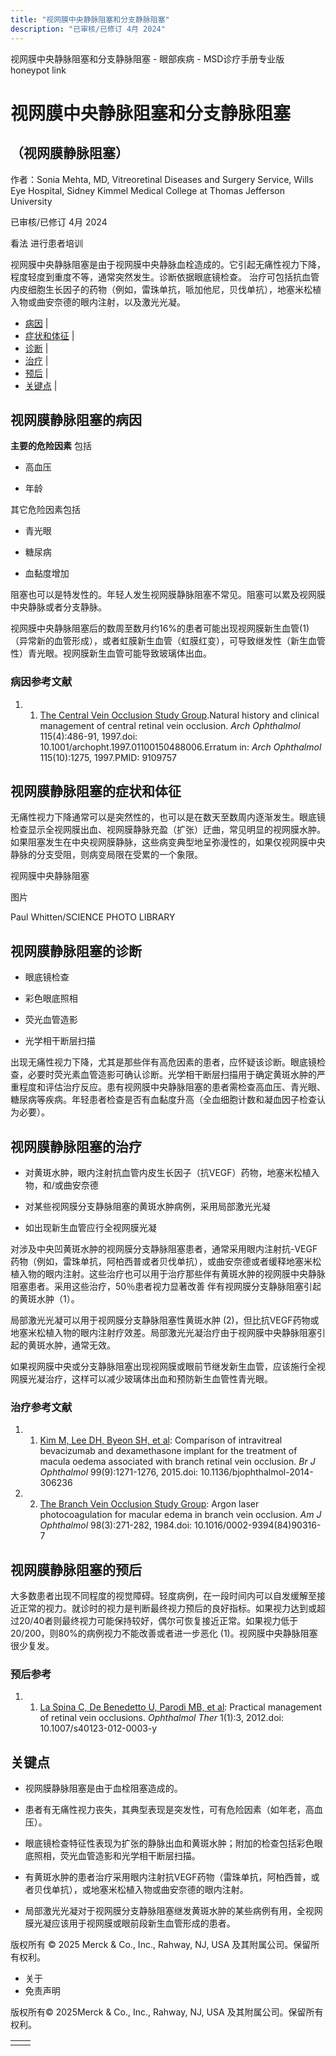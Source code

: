 ```yaml
---
title: "视网膜中央静脉阻塞和分支静脉阻塞"
description: "已审核/已修订 4月 2024"
---
```


﻿视网膜中央静脉阻塞和分支静脉阻塞 \- 眼部疾病 \- MSD诊疗手册专业版 honeypot link

# 视网膜中央静脉阻塞和分支静脉阻塞

## （视网膜静脉阻塞）

作者：Sonia Mehta, MD, Vitreoretinal Diseases and Surgery Service, Wills Eye Hospital, Sidney Kimmel
Medical College at Thomas Jefferson University

已审核/已修订 4月 2024

看法 进行患者培训

视网膜中央静脉阻塞是由于视网膜中央静脉血栓造成的。它引起无痛性视力下降，程度轻度到重度不等，通常突然发生。诊断依据眼底镜检查。 治疗可包括抗血管内皮细胞生长因子的药物（例如，雷珠单抗，哌加他尼，贝伐单抗），地塞米松植入物或曲安奈德的眼内注射，以及激光光凝。

- [病因](#病因_v957268_zh) \|
- [症状和体征](#症状和体征_v957288_zh) \|
- [诊断](#诊断_v957293_zh) \|
- [治疗](#治疗_v957303_zh) \|
- [预后](#预后_v957300_zh) \|
- [关键点](#关键点_v7825040_zh) \|

## 视网膜静脉阻塞的病因

**主要的危险因素** 包括

- 高血压

- 年龄


其它危险因素包括

- 青光眼

- 糖尿病

- 血黏度增加


阻塞也可以是特发性的。年轻人发生视网膜静脉阻塞不常见。阻塞可以累及视网膜中央静脉或者分支静脉。

视网膜中央静脉阻塞后的数周至数月约16%的患者可能出现视网膜新生血管(1) （异常新的血管形成），或者虹膜新生血管（虹膜红变），可导致继发性（新生血管性）青光眼。视网膜新生血管可能导致玻璃体出血。

### 病因参考文献

1. 1. [The Central Vein Occlusion Study Group](https://pubmed.ncbi.nlm.nih.gov/9109757/).Natural history and clinical management of central retinal vein occlusion. _Arch Ophthalmol_ 115(4):486-91, 1997.doi: 10.1001/archopht.1997.01100150488006.Erratum in: _Arch Ophthalmol_ 115(10):1275, 1997.PMID: 9109757


## 视网膜静脉阻塞的症状和体征

无痛性视力下降通常可以是突然性的，也可以是在数天至数周内逐渐发生。眼底镜检查显示全视网膜出血、视网膜静脉充盈（扩张）迂曲，常见明显的视网膜水肿。如果阻塞发生在中央视网膜静脉，这些病变典型地呈弥漫性的，如果仅视网膜中央静脉的分支受阻，则病变局限在受累的一个象限。

视网膜中央静脉阻塞



图片

Paul Whitten/SCIENCE PHOTO LIBRARY

## 视网膜静脉阻塞的诊断

- 眼底镜检查

- 彩色眼底照相

- 荧光血管造影

- 光学相干断层扫描


出现无痛性视力下降，尤其是那些伴有高危因素的患者，应怀疑该诊断。眼底镜检查，必要时荧光素血管造影可确认诊断。光学相干断层扫描用于确定黄斑水肿的严重程度和评估治疗反应。患有视网膜中央静脉阻塞的患者需检查高血压、青光眼、糖尿病等疾病。年轻患者检查是否有血黏度升高（全血细胞计数和凝血因子检查认为必要）。

## 视网膜静脉阻塞的治疗

- 对黄斑水肿，眼内注射抗血管内皮生长因子（抗VEGF）药物，地塞米松植入物，和/或曲安奈德

- 对某些视网膜分支静脉阻塞的黄斑水肿病例，采用局部激光光凝

- 如出现新生血管应行全视网膜光凝


对涉及中央凹黄斑水肿的视网膜分支静脉阻塞患者，通常采用眼内注射抗-VEGF药物（例如，雷珠单抗，阿柏西普或者贝伐单抗），或曲安奈德或者缓释地塞米松植入物的眼内注射。这些治疗也可以用于治疗那些伴有黄斑水肿的视网膜中央静脉阻塞患者。采用这些治疗，50％患者视力显著改善 伴有视网膜分支静脉阻塞引起的黄斑水肿（1）。

局部激光光凝可以用于视网膜分支静脉阻塞性黄斑水肿 (2)，但比抗VEGF药物或地塞米松植入物的眼内注射疗效差。局部激光光凝治疗由于视网膜中央静脉阻塞引起的黄斑水肿，通常无效。

如果视网膜中央或分支静脉阻塞出现视网膜或眼前节继发新生血管，应该施行全视网膜光凝治疗，这样可以减少玻璃体出血和预防新生血管性青光眼。

### 治疗参考文献

1. 1. [Kim M, Lee DH, Byeon SH, et al](https://pubmed.ncbi.nlm.nih.gov/25777815/): Comparison of intravitreal bevacizumab and dexamethasone implant for the treatment of macula oedema associated with branch retinal vein occlusion. _Br J Ophthalmol_ 99(9):1271-1276, 2015.doi: 10.1136/bjophthalmol-2014-306236

2. 2. [The Branch Vein Occlusion Study Group](https://pubmed.ncbi.nlm.nih.gov/6383055/): Argon laser photocoagulation for macular edema in branch vein occlusion. _Am J Ophthalmol_ 98(3):271-282, 1984.doi: 10.1016/0002-9394(84)90316-7


## 视网膜静脉阻塞的预后

大多数患者出现不同程度的视觉障碍。轻度病例，在一段时间内可以自发缓解至接近正常的视力。就诊时的视力是判断最终视力预后的良好指标。如果视力达到或超过20/40者则最终视力可能保持较好，偶尔可恢复接近正常。如果视力低于20/200，则80%的病例视力不能改善或者进一步恶化 (1)。视网膜中央静脉阻塞很少复发。

### 预后参考

1. 1. [La Spina C, De Benedetto U, Parodi MB, et al](https://europepmc.org/article/MED/25135583): Practical management of retinal vein occlusions. _Ophthalmol Ther_ 1(1):3, 2012.doi: 10.1007/s40123-012-0003-y


## 关键点

- 视网膜静脉阻塞是由于血栓阻塞造成的。

- 患者有无痛性视力丧失，其典型表现是突发性，可有危险因素（如年老，高血压）。

- 眼底镜检查特征性表现为扩张的静脉出血和黄斑水肿；附加的检查包括彩色眼底照相，荧光血管造影和光学相干断层扫描。

- 有黄斑水肿的患者治疗采用眼内注射抗VEGF药物（雷珠单抗，阿柏西普，或者贝伐单抗），或地塞米松植入物或曲安奈德的眼内注射。

- 局部激光光凝对于视网膜分支静脉阻塞继发黄斑水肿的某些病例有用，全视网膜光凝应该用于视网膜或眼前段新生血管形成的患者。




版权所有 © 2025
Merck & Co., Inc., Rahway, NJ, USA 及其附属公司。保留所有权利。

- 关于
- 免责声明

版权所有© 2025Merck & Co., Inc., Rahway, NJ, USA 及其附属公司。保留所有权利。

|     |     |
| --- | --- |
|  |  |
